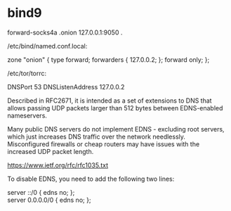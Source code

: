 # bind9 #

forward-socks4a .onion  127.0.0.1:9050 .

/etc/bind/named.conf.local:

zone "onion" {
        type forward;
        forwarders { 127.0.0.2; };
        forward only;
};

/etc/tor/torrc:

DNSPort 53
DNSListenAddress 127.0.0.2

Described in RFC2671, it is intended as a set of extensions to DNS that allows passing UDP packets larger than 512 bytes between EDNS-enabled nameservers.

Many public DNS servers do not implement EDNS - excluding root servers, which just increases DNS traffic over the network needlessly. Misconfigured firewalls or cheap routers may have issues with the increased UDP packet length.

https://www.ietf.org/rfc/rfc1035.txt

To disable EDNS, you need to add the following two lines:

server ::/0 { edns no; };        
server 0.0.0.0/0 { edns no; }; 

